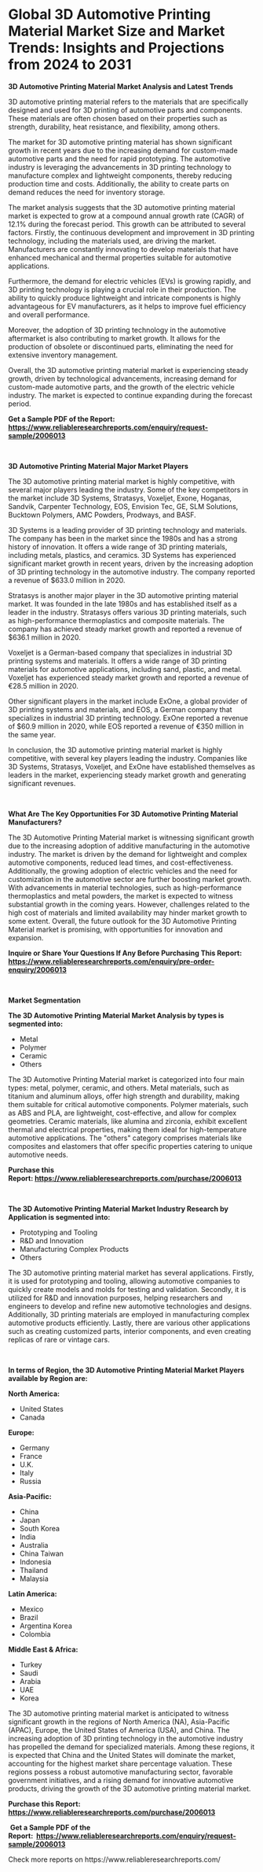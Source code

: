 <p><h1>Global 3D Automotive Printing Material Market Size and Market Trends: Insights and Projections from 2024 to 2031</h1></p><p><strong>3D Automotive Printing Material Market Analysis and Latest Trends</strong></p>
<p><p>3D automotive printing material refers to the materials that are specifically designed and used for 3D printing of automotive parts and components. These materials are often chosen based on their properties such as strength, durability, heat resistance, and flexibility, among others.</p><p>The market for 3D automotive printing material has shown significant growth in recent years due to the increasing demand for custom-made automotive parts and the need for rapid prototyping. The automotive industry is leveraging the advancements in 3D printing technology to manufacture complex and lightweight components, thereby reducing production time and costs. Additionally, the ability to create parts on demand reduces the need for inventory storage.</p><p>The market analysis suggests that the 3D automotive printing material market is expected to grow at a compound annual growth rate (CAGR) of 12.1% during the forecast period. This growth can be attributed to several factors. Firstly, the continuous development and improvement in 3D printing technology, including the materials used, are driving the market. Manufacturers are constantly innovating to develop materials that have enhanced mechanical and thermal properties suitable for automotive applications.</p><p>Furthermore, the demand for electric vehicles (EVs) is growing rapidly, and 3D printing technology is playing a crucial role in their production. The ability to quickly produce lightweight and intricate components is highly advantageous for EV manufacturers, as it helps to improve fuel efficiency and overall performance.</p><p>Moreover, the adoption of 3D printing technology in the automotive aftermarket is also contributing to market growth. It allows for the production of obsolete or discontinued parts, eliminating the need for extensive inventory management.</p><p>Overall, the 3D automotive printing material market is experiencing steady growth, driven by technological advancements, increasing demand for custom-made automotive parts, and the growth of the electric vehicle industry. The market is expected to continue expanding during the forecast period.</p></p>
<p><strong>Get a Sample PDF of the Report:&nbsp; <a href="https://www.reliableresearchreports.com/enquiry/request-sample/2006013">https://www.reliableresearchreports.com/enquiry/request-sample/2006013</a></strong></p>
<p>&nbsp;</p>
<p><strong>3D Automotive Printing Material Major Market Players</strong></p>
<p><p>The 3D automotive printing material market is highly competitive, with several major players leading the industry. Some of the key competitors in the market include 3D Systems, Stratasys, Voxeljet, Exone, Hoganas, Sandvik, Carpenter Technology, EOS, Envision Tec, GE, SLM Solutions, Bucktown Polymers, AMC Powders, Prodways, and BASF.</p><p>3D Systems is a leading provider of 3D printing technology and materials. The company has been in the market since the 1980s and has a strong history of innovation. It offers a wide range of 3D printing materials, including metals, plastics, and ceramics. 3D Systems has experienced significant market growth in recent years, driven by the increasing adoption of 3D printing technology in the automotive industry. The company reported a revenue of $633.0 million in 2020.</p><p>Stratasys is another major player in the 3D automotive printing material market. It was founded in the late 1980s and has established itself as a leader in the industry. Stratasys offers various 3D printing materials, such as high-performance thermoplastics and composite materials. The company has achieved steady market growth and reported a revenue of $636.1 million in 2020.</p><p>Voxeljet is a German-based company that specializes in industrial 3D printing systems and materials. It offers a wide range of 3D printing materials for automotive applications, including sand, plastic, and metal. Voxeljet has experienced steady market growth and reported a revenue of €28.5 million in 2020.</p><p>Other significant players in the market include ExOne, a global provider of 3D printing systems and materials, and EOS, a German company that specializes in industrial 3D printing technology. ExOne reported a revenue of $60.9 million in 2020, while EOS reported a revenue of €350 million in the same year.</p><p>In conclusion, the 3D automotive printing material market is highly competitive, with several key players leading the industry. Companies like 3D Systems, Stratasys, Voxeljet, and ExOne have established themselves as leaders in the market, experiencing steady market growth and generating significant revenues.</p></p>
<p>&nbsp;</p>
<p><strong>What Are The Key Opportunities For 3D Automotive Printing Material Manufacturers?</strong></p>
<p><p>The 3D Automotive Printing Material market is witnessing significant growth due to the increasing adoption of additive manufacturing in the automotive industry. The market is driven by the demand for lightweight and complex automotive components, reduced lead times, and cost-effectiveness. Additionally, the growing adoption of electric vehicles and the need for customization in the automotive sector are further boosting market growth. With advancements in material technologies, such as high-performance thermoplastics and metal powders, the market is expected to witness substantial growth in the coming years. However, challenges related to the high cost of materials and limited availability may hinder market growth to some extent. Overall, the future outlook for the 3D Automotive Printing Material market is promising, with opportunities for innovation and expansion.</p></p>
<p><strong>Inquire or Share Your Questions If Any Before Purchasing This Report: <a href="https://www.reliableresearchreports.com/enquiry/pre-order-enquiry/2006013">https://www.reliableresearchreports.com/enquiry/pre-order-enquiry/2006013</a></strong></p>
<p>&nbsp;</p>
<p><strong>Market Segmentation</strong></p>
<p><strong>The 3D Automotive Printing Material Market Analysis by types is segmented into:</strong></p>
<p><ul><li>Metal</li><li>Polymer</li><li>Ceramic</li><li>Others</li></ul></p>
<p><p>The 3D Automotive Printing Material market is categorized into four main types: metal, polymer, ceramic, and others. Metal materials, such as titanium and aluminum alloys, offer high strength and durability, making them suitable for critical automotive components. Polymer materials, such as ABS and PLA, are lightweight, cost-effective, and allow for complex geometries. Ceramic materials, like alumina and zirconia, exhibit excellent thermal and electrical properties, making them ideal for high-temperature automotive applications. The "others" category comprises materials like composites and elastomers that offer specific properties catering to unique automotive needs.</p></p>
<p><strong>Purchase this Report:&nbsp;<a href="https://www.reliableresearchreports.com/purchase/2006013">https://www.reliableresearchreports.com/purchase/2006013</a></strong></p>
<p>&nbsp;</p>
<p><strong>The 3D Automotive Printing Material Market Industry Research by Application is segmented into:</strong></p>
<p><ul><li>Prototyping and Tooling</li><li>R&D and Innovation</li><li>Manufacturing Complex Products</li><li>Others</li></ul></p>
<p><p>The 3D automotive printing material market has several applications. Firstly, it is used for prototyping and tooling, allowing automotive companies to quickly create models and molds for testing and validation. Secondly, it is utilized for R&D and innovation purposes, helping researchers and engineers to develop and refine new automotive technologies and designs. Additionally, 3D printing materials are employed in manufacturing complex automotive products efficiently. Lastly, there are various other applications such as creating customized parts, interior components, and even creating replicas of rare or vintage cars.</p></p>
<p>&nbsp;</p>
<p><strong>In terms of Region, the 3D Automotive Printing Material Market Players available by Region are:</strong></p>
<p>
    <p> <strong> North America: </strong>
        <ul>
            <li>United States</li>
            <li>Canada</li>
        </ul>
        </p> 
    <p> <strong> Europe: </strong>
        <ul>
            <li>Germany</li>
            <li>France</li>
            <li>U.K.</li>
            <li>Italy</li>
            <li>Russia</li>
        </ul>
        </p> 
    <p> <strong> Asia-Pacific: </strong>
        <ul>
            <li>China</li>
            <li>Japan</li>
            <li>South Korea</li>
            <li>India</li>
            <li>Australia</li>
            <li>China Taiwan</li>
            <li>Indonesia</li>
            <li>Thailand</li>
            <li>Malaysia</li>
        </ul>
        </p> 
    <p> <strong> Latin America: </strong>
        <ul>
            <li>Mexico</li>
            <li>Brazil</li>
            <li>Argentina Korea</li>
            <li>Colombia</li>
        </ul>
        </p> 
    <p> <strong> Middle East & Africa: </strong>
        <ul>
            <li>Turkey</li>
            <li>Saudi</li>
            <li>Arabia</li>
            <li>UAE</li>
            <li>Korea</li>
        </ul>
    </p>
    </p>
<p><p>The 3D automotive printing material market is anticipated to witness significant growth in the regions of North America (NA), Asia-Pacific (APAC), Europe, the United States of America (USA), and China. The increasing adoption of 3D printing technology in the automotive industry has propelled the demand for specialized materials. Among these regions, it is expected that China and the United States will dominate the market, accounting for the highest market share percentage valuation. These regions possess a robust automotive manufacturing sector, favorable government initiatives, and a rising demand for innovative automotive products, driving the growth of the 3D automotive printing material market.</p></p>
<p><strong>Purchase this Report: <a href="https://www.reliableresearchreports.com/purchase/2006013">https://www.reliableresearchreports.com/purchase/2006013</a></strong></p>
<p>&nbsp;<strong>Get a Sample PDF of the Report:&nbsp;&nbsp;<a href="https://www.reliableresearchreports.com/enquiry/request-sample/2006013">https://www.reliableresearchreports.com/enquiry/request-sample/2006013</a></strong></p>
<p><strong></strong></p>
<p>Check more reports on https://www.reliableresearchreports.com/</p>